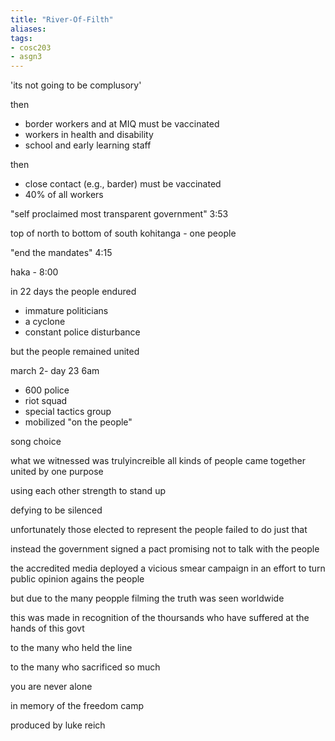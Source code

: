 ```yaml
---
title: "River-Of-Filth"
aliases: 
tags: 
- cosc203
- asgn3
---
```


'its not going to be complusory'

then
- border workers and at MIQ must be vaccinated
- workers in health and disability
- school and early learning staff

then
- close contact (e.g., barder) must be vaccinated
- 40% of all workers


"self proclaimed most transparent government" 3:53


top of north to bottom of south 
kohitanga - one people

"end the mandates" 4:15


haka - 8:00


in 22 days the people endured
- immature politicians
- a cyclone
- constant police disturbance

but the people remained united

march 2- day 23 6am
- 600 police
- riot squad
- special tactics group
- mobilized "on the people"


song choice


what we witnessed was trulyincreible
all kinds of people came together
united by one purpose

using each other strength to stand up

defying to be silenced

unfortunately those elected to represent the people failed to do just that

instead the government signed a pact promising not to talk with the people

the accredited media deployed a vicious smear campaign in an effort to turn public opinion agains the people

but due to the many peopple filming the truth was seen worldwide

this was made in recognition of the thoursands who have suffered at the hands of this govt

to the many who held the line

to the many who sacrificed so much

you are never alone

in memory of the freedom camp

produced by luke reich